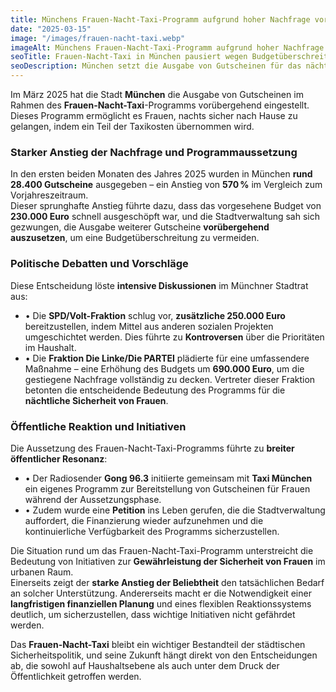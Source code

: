 ```yaml
---
title: Münchens Frauen-Nacht-Taxi-Programm aufgrund hoher Nachfrage vorübergehend eingestellt
date: "2025-03-15"
image: "/images/frauen-nacht-taxi.webp"
imageAlt: Münchens Frauen-Nacht-Taxi-Programm aufgrund hoher Nachfrage vorübergehend eingestellt
seoTitle: Frauen-Nacht-Taxi in München pausiert wegen Budgetüberschreitung
seoDescription: München setzt die Ausgabe von Gutscheinen für das nächtliche Frauentaxi aus – 570% Anstieg der Anträge führt zu politischen Debatten und Bürgerinitiativen
---
```


Im März 2025 hat die Stadt **München** die Ausgabe von Gutscheinen im Rahmen des **Frauen-Nacht-Taxi**-Programms vorübergehend eingestellt. Dieses Programm ermöglicht es Frauen, nachts sicher nach Hause zu gelangen, indem ein Teil der Taxikosten übernommen wird.

### Starker Anstieg der Nachfrage und Programmaussetzung

In den ersten beiden Monaten des Jahres 2025 wurden in München **rund 28.400 Gutscheine** ausgegeben – ein Anstieg von **570 %** im Vergleich zum Vorjahreszeitraum.  
Dieser sprunghafte Anstieg führte dazu, dass das vorgesehene Budget von **230.000 Euro** schnell ausgeschöpft war, und die Stadtverwaltung sah sich gezwungen, die Ausgabe weiterer Gutscheine **vorübergehend auszusetzen**, um eine Budgetüberschreitung zu vermeiden.

### Politische Debatten und Vorschläge

Diese Entscheidung löste **intensive Diskussionen** im Münchner Stadtrat aus:

- • Die **SPD/Volt-Fraktion** schlug vor, **zusätzliche 250.000 Euro** bereitzustellen, indem Mittel aus anderen sozialen Projekten umgeschichtet werden. Dies führte zu **Kontroversen** über die Prioritäten im Haushalt.
- • Die **Fraktion Die Linke/Die PARTEI** plädierte für eine umfassendere Maßnahme – eine Erhöhung des Budgets um **690.000 Euro**, um die gestiegene Nachfrage vollständig zu decken. Vertreter dieser Fraktion betonten die entscheidende Bedeutung des Programms für die **nächtliche Sicherheit von Frauen**.

### Öffentliche Reaktion und Initiativen

Die Aussetzung des Frauen-Nacht-Taxi-Programms führte zu **breiter öffentlicher Resonanz**:

- • Der Radiosender **Gong 96.3** initiierte gemeinsam mit **Taxi München** ein eigenes Programm zur Bereitstellung von Gutscheinen für Frauen während der Aussetzungsphase.
- • Zudem wurde eine **Petition** ins Leben gerufen, die die Stadtverwaltung auffordert, die Finanzierung wieder aufzunehmen und die kontinuierliche Verfügbarkeit des Programms sicherzustellen.

Die Situation rund um das Frauen-Nacht-Taxi-Programm unterstreicht die Bedeutung von Initiativen zur **Gewährleistung der Sicherheit von Frauen** im urbanen Raum.  
Einerseits zeigt der **starke Anstieg der Beliebtheit** den tatsächlichen Bedarf an solcher Unterstützung. Andererseits macht er die Notwendigkeit einer **langfristigen finanziellen Planung** und eines flexiblen Reaktionssystems deutlich, um sicherzustellen, dass wichtige Initiativen nicht gefährdet werden.

Das **Frauen-Nacht-Taxi** bleibt ein wichtiger Bestandteil der städtischen Sicherheitspolitik, und seine Zukunft hängt direkt von den Entscheidungen ab, die sowohl auf Haushaltsebene als auch unter dem Druck der Öffentlichkeit getroffen werden.
